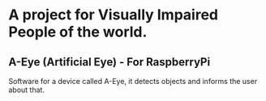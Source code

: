 # A project for Visually Impaired People of the world.
## A-Eye (Artificial Eye) - For RaspberryPi
Software for a device called A-Eye, it detects objects and informs the user about that.
